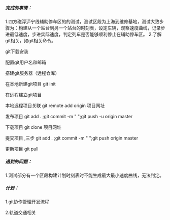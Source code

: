 ##### 完成的事情：

 1.四方磁浮沪宁线辅助停车区的的测试，测试区段为上海到维修基地，测试大致步骤为：构建从一个站台到另一个站台的时刻表，设定车辆，观察速度曲线，记录步进最低速度，步进实际速度，判定列车是否能够顺利停止在辅助停车区。
 2.了解git相关，如git相关命令。

git下载安装

配置git用户名和邮箱

搭建git服务器（远程仓库）

在本地新建git项目           git init

在远程建立git项目 

本地远程项目关联            git remote add origin 项目网址

发布项目                             git add .  ;git commit -m "   ";git push -u  origin master

下载项目                              git clone 项目网址

提交项目 ,三步                    git add .  ;git commit -m "   ";git push  origin master

更新项目                               git pull 

##### 遇到的问题：

 1.测试部分有一个区段构建计划时刻表时不能生成最大最小速度曲线，无法判定。

##### 计划：

1.git协作管理开发流程

2.轨道交通相关
